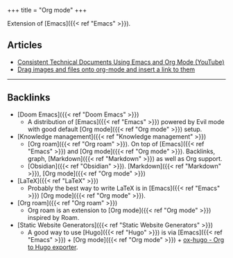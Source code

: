 +++
title = "Org mode"
+++


Extension of [Emacs]({{< ref "Emacs" >}}).

## Articles
-   [Consistent Technical Documents Using Emacs and Org Mode (YouTube)](https://www.youtube.com/watch?v=0g9BcZvQbXU)
-   [Drag images and files onto org-mode and insert a link to them](http://kitchingroup.cheme.cmu.edu/blog/2015/07/10/Drag-images-and-files-onto-org-mode-and-insert-a-link-to-them/)



---
## Backlinks
* [Doom Emacs]({{< ref "Doom Emacs" >}})
	* A distribution of [Emacs]({{< ref "Emacs" >}}) powered by Evil mode with good default [Org mode]({{< ref "Org mode" >}}) setup.
* [Knowledge management]({{< ref "Knowledge management" >}})
	* [Org roam]({{< ref "Org roam" >}}). On top of [Emacs]({{< ref "Emacs" >}}) and [Org mode]({{< ref "Org mode" >}}). Backlinks, graph, [Markdown]({{< ref "Markdown" >}}) as well as Org support.
	* [Obsidian]({{< ref "Obsidian" >}}). [Markdown]({{< ref "Markdown" >}}), [Org mode]({{< ref "Org mode" >}})
* [LaTeX]({{< ref "LaTeX" >}})
	* Probably the best way to write LaTeX is in [Emacs]({{< ref "Emacs" >}}) [Org mode]({{< ref "Org mode" >}}).
* [Org roam]({{< ref "Org roam" >}})
	* Org roam is an extension to [Org mode]({{< ref "Org mode" >}}) inspired by Roam.
* [Static Website Generators]({{< ref "Static Website Generators" >}})
	* A good way to use [Hugo]({{< ref "Hugo" >}}) is via [Emacs]({{< ref "Emacs" >}}) + [Org mode]({{< ref "Org mode" >}}) + [ox-hugo - Org to Hugo exporter](https://ox-hugo.scripter.co/).


